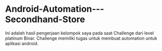 # Android-Automation---Secondhand-Store

Ini adalah hasil pengerjaan kelompok saya pada saat Challenge dari level platinum Binar. Challenge memiliki tugas untuk membuat automation untuk aplikasi android.
